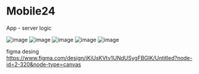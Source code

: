 # Mobile24

App - server logic


![image](https://github.com/user-attachments/assets/0b04c300-f229-4f5f-a796-e8110d38ca0b)
![image](https://github.com/user-attachments/assets/70b2e774-e73c-46ce-84d3-5c435fe27ae2)
![image](https://github.com/user-attachments/assets/652abd17-1b93-4c78-aac1-b8aaed3104ce)
![image](https://github.com/user-attachments/assets/a0dbe4ed-64dd-440f-9bf8-3726a637f0fb)
![image](https://github.com/user-attachments/assets/befa3c26-fc81-4f04-b4ba-d9f6498e92f7)

figma desing
https://www.figma.com/design/jKiUsKVtv1UNdUSygFBGlK/Untitled?node-id=2-320&node-type=canvas
